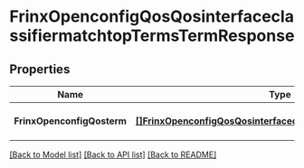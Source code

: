 # FrinxOpenconfigQosQosinterfaceclassifiermatchtopTermsTermResponse

## Properties
Name | Type | Description | Notes
------------ | ------------- | ------------- | -------------
**FrinxOpenconfigQosterm** | [**[]FrinxOpenconfigQosQosinterfaceclassifiermatchtopTermsTerm**](frinx.openconfig.qos.qosinterfaceclassifiermatchtop.terms.Term.md) |  | [optional] [default to null]

[[Back to Model list]](../README.md#documentation-for-models) [[Back to API list]](../README.md#documentation-for-api-endpoints) [[Back to README]](../README.md)


